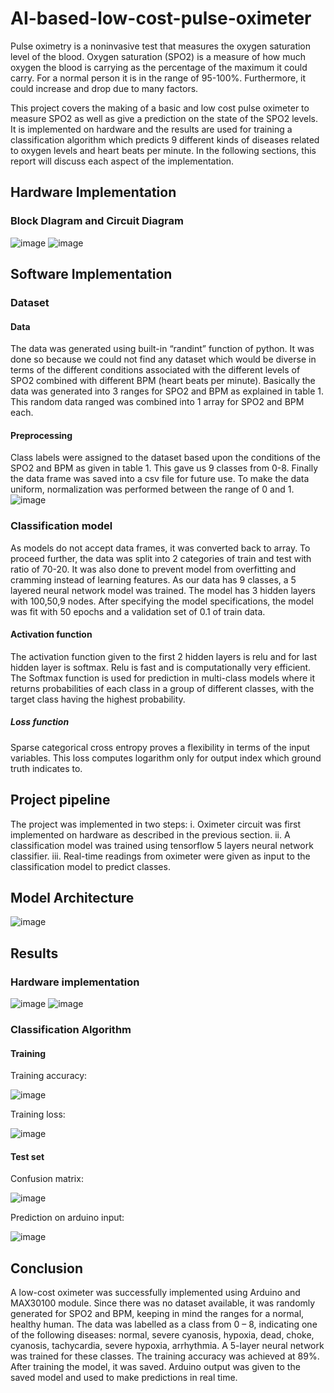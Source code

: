# AI-based-low-cost-pulse-oximeter
Pulse oximetry is a noninvasive test that measures the oxygen saturation level of the blood. Oxygen saturation (SPO2) is a measure of how much oxygen the blood is carrying as the percentage of the maximum it could carry. For a normal person it is in the range of 95-100%. Furthermore, it could increase and drop due to many factors.

This project covers the making of a basic and low cost pulse oximeter to measure SPO2 as well as give a prediction on the state of the SPO2 levels. It is implemented on hardware and the results are used for training a classification algorithm which predicts 9 different kinds of diseases related to oxygen levels and heart beats per minute. In the following sections, this report will discuss each aspect of the implementation.

## Hardware Implementation

### Block DIagram and Circuit Diagram
![image](https://github.com/user-attachments/assets/87007183-2f2b-4170-b67a-9de88d600060)
![image](https://github.com/user-attachments/assets/c7b95d5a-26b5-4757-a74e-6d168e065828)

## Software Implementation
### Dataset
#### Data
The data was generated using built-in “randint” function of python. It was done so because we could not find any dataset which would be diverse in terms of the different conditions associated with the different levels of SPO2 combined with different BPM (heart beats per minute).
Basically the data was generated into 3 ranges for SPO2 and BPM as explained in table 1. This random data ranged was combined into 1 array for SPO2 and BPM each.
#### Preprocessing
Class labels were assigned to the dataset based upon the conditions of the SPO2 and BPM as given in table 1. This gave us 9 classes from 0-8.
Finally the data frame was saved into a csv file for future use. To make the data uniform, normalization was performed between the range of 0 and 1.
![image](https://github.com/user-attachments/assets/e14eb0b8-ef3e-4cda-88a8-274c64e81f7d)

### Classification model
As models do not accept data frames, it was converted back to array. To proceed further, the data was split into 2 categories of train and test with ratio of 70-20. It was also done to prevent model from overfitting and cramming instead of learning features.
As our data has 9 classes, a 5 layered neural network model was trained. The model has 3 hidden layers with 100,50,9 nodes. After specifying the model specifications, the model was fit with 50 epochs and a validation set of 0.1 of train data.
#### Activation function
The activation function given to the first 2 hidden layers is relu and for last hidden layer is softmax. Relu is fast and is computationally very efficient. The Softmax function is used for prediction in multi-class models where it returns probabilities of each class in a group of different classes, with the target class having the highest probability. 
##### Loss function
Sparse categorical cross entropy proves a flexibility in terms of the input variables. This loss computes logarithm only for output index which ground truth indicates to.

## Project pipeline
The project was implemented in two steps:
i. Oximeter circuit was first implemented on hardware as described in the previous section.
ii. A classification model was trained using tensorflow 5 layers neural network classifier.
iii. Real-time readings from oximeter were given as input to the classification model to predict classes.

## Model Architecture 
![image](https://github.com/user-attachments/assets/dca1f10c-c9ec-4b2f-a1c3-dba2efdd5f09)

## Results
### Hardware implementation
![image](https://github.com/user-attachments/assets/85d0e065-14fa-4f1f-87e4-d24d43f375cc)
![image](https://github.com/user-attachments/assets/d7d731a8-cf88-4355-8ff5-d09cf32db7ee)

### Classification Algorithm
#### Training

Training accuracy:

![image](https://github.com/user-attachments/assets/6bfc3f94-c372-4c59-ac13-98fd9a7d1931)

Training loss:

![image](https://github.com/user-attachments/assets/ce83f48e-7c2a-4bef-8961-c28083830529)

#### Test set

Confusion matrix:

![image](https://github.com/user-attachments/assets/35eed6e0-5b7e-4a49-8914-e4f1de4e02a5)

Prediction on arduino input:

![image](https://github.com/user-attachments/assets/372db8f7-9670-4c23-8e5e-260b9eb94106)

## Conclusion
A low-cost oximeter was successfully implemented using Arduino and MAX30100 module. Since there was no dataset available, it was randomly generated for SPO2 and BPM, keeping in mind the ranges for a normal, healthy human. The data was labelled as a class from 0 – 8, indicating one of the following diseases: normal, severe cyanosis, hypoxia, dead, choke, cyanosis, tachycardia, severe hypoxia, arrhythmia.
A 5-layer neural network was trained for these classes. The training accuracy was achieved at 89%. After training the model, it was saved. Arduino output was given to the saved model and used to make predictions in real time.


